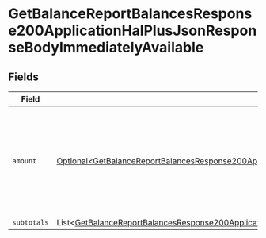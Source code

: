 # GetBalanceReportBalancesResponse200ApplicationHalPlusJsonResponseBodyImmediatelyAvailable


## Fields

| Field                                                                                                                                                                                                                                                                              | Type                                                                                                                                                                                                                                                                               | Required                                                                                                                                                                                                                                                                           | Description                                                                                                                                                                                                                                                                        |
| ---------------------------------------------------------------------------------------------------------------------------------------------------------------------------------------------------------------------------------------------------------------------------------- | ---------------------------------------------------------------------------------------------------------------------------------------------------------------------------------------------------------------------------------------------------------------------------------- | ---------------------------------------------------------------------------------------------------------------------------------------------------------------------------------------------------------------------------------------------------------------------------------- | ---------------------------------------------------------------------------------------------------------------------------------------------------------------------------------------------------------------------------------------------------------------------------------- |
| `amount`                                                                                                                                                                                                                                                                           | [Optional\<GetBalanceReportBalancesResponse200ApplicationHalPlusJsonResponseBodyTotalsFeePrepaymentsImmediatelyAvailableAmount>](../../models/operations/GetBalanceReportBalancesResponse200ApplicationHalPlusJsonResponseBodyTotalsFeePrepaymentsImmediatelyAvailableAmount.md)   | :heavy_minus_sign:                                                                                                                                                                                                                                                                 | In v2 endpoints, monetary amounts are represented as objects with a `currency` and `value` field.                                                                                                                                                                                  |
| `subtotals`                                                                                                                                                                                                                                                                        | List\<[GetBalanceReportBalancesResponse200ApplicationHalPlusJsonResponseBodyTotalsFeePrepaymentsImmediatelyAvailableSubtotals](../../models/operations/GetBalanceReportBalancesResponse200ApplicationHalPlusJsonResponseBodyTotalsFeePrepaymentsImmediatelyAvailableSubtotals.md)> | :heavy_minus_sign:                                                                                                                                                                                                                                                                 | N/A                                                                                                                                                                                                                                                                                |